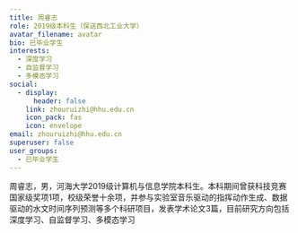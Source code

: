 ```yaml
---
title: 周睿志
role: 2019级本科生（保送西北工业大学）
avatar_filename: avatar
bio: 已毕业学生
interests:
  - 深度学习
  - 自监督学习
  - 多模态学习
social:
  - display:
      header: false
    link: zhouruizhi@hhu.edu.cn
    icon_pack: fas
    icon: envelope
email: zhouruizhi@hhu.edu.cn
superuser: false
user_groups:
  - 已毕业学生
---
```

周睿志，男，河海大学2019级计算机与信息学院本科生。本科期间曾获科技竞赛国家级奖项1项，校级荣誉十余项，并参与实验室音乐驱动的指挥动作生成、数据驱动的水文时间序列预测等多个科研项目，发表学术论文3篇，目前研究方向包括深度学习、自监督学习、多模态学习
